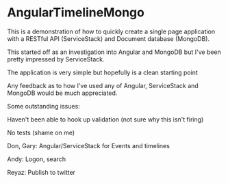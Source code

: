AngularTimelineMongo
====================

This is a demonstration of how to quickly create a single page application with a RESTful API (ServiceStack) and Document database (MongoDB).

This started off as an investigation into Angular and MongoDB but I've been pretty impressed by ServiceStack.

The application is very simple but hopefully is a clean starting point

Any feedback as to how I've used any of Angular, ServiceStack and MongoDB would be much appreciated.

Some outstanding issues:

Haven't been able to hook up validation (not sure why this isn't firing)

No tests (shame on me)

Don, Gary: Angular/ServiceStack for Events and timelines

Andy: Logon, search

Reyaz: Publish to twitter

